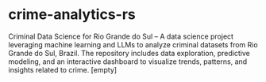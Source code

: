 # crime-analytics-rs
Criminal Data Science for Rio Grande do Sul – A data science project leveraging machine learning and LLMs to analyze criminal datasets from Rio Grande do Sul, Brazil. The repository includes data exploration, predictive modeling, and an interactive dashboard to visualize trends, patterns, and insights related to crime.
[empty]
